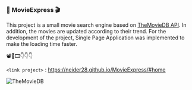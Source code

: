 ### 🎥 MovieExpress 🎬

This project is a small movie search engine based on [TheMovieDB API](https://www.themoviedb.org/ "TheMovieDB API"). In addition, the movies are updated according to their trend. For the development of the project, Single Page Application was implemented to make the loading time faster.

📽🍿🎞👇👇👇

`<link project>` : <https://neider28.github.io/MovieExpress/#home>

![TheMovieDB](https://pbs.twimg.com/profile_images/1243623122089041920/gVZIvphd_400x400.jpg "TheMovieDB")
